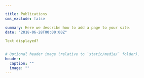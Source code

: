 ```yaml
---

title: Publications
cms_exclude: false

summary: Here we describe how to add a page to your site.
date: "2018-06-28T00:00:00Z"

Text displayed?


# Optional header image (relative to `static/media/` folder).
header:
  caption: ""
  image: ""
---
```

